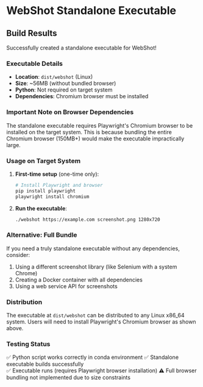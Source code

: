 # WebShot Standalone Executable

## Build Results

Successfully created a standalone executable for WebShot!

### Executable Details
- **Location**: `dist/webshot` (Linux)
- **Size**: ~56MB (without bundled browser)
- **Python**: Not required on target system
- **Dependencies**: Chromium browser must be installed

### Important Note on Browser Dependencies

The standalone executable requires Playwright's Chromium browser to be installed on the target system. This is because bundling the entire Chromium browser (150MB+) would make the executable impractically large.

### Usage on Target System

1. **First-time setup** (one-time only):
   ```bash
   # Install Playwright and browser
   pip install playwright
   playwright install chromium
   ```

2. **Run the executable**:
   ```bash
   ./webshot https://example.com screenshot.png 1280x720
   ```

### Alternative: Full Bundle

If you need a truly standalone executable without any dependencies, consider:
1. Using a different screenshot library (like Selenium with a system Chrome)
2. Creating a Docker container with all dependencies
3. Using a web service API for screenshots

### Distribution

The executable at `dist/webshot` can be distributed to any Linux x86_64 system. Users will need to install Playwright's Chromium browser as shown above.

### Testing Status

✅ Python script works correctly in conda environment
✅ Standalone executable builds successfully  
✅ Executable runs (requires Playwright browser installation)
⚠️ Full browser bundling not implemented due to size constraints